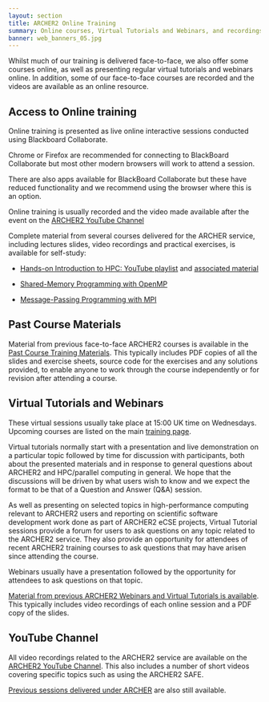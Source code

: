 ```yaml
---
layout: section
title: ARCHER2 Online Training
summary: Online courses, Virtual Tutorials and Webinars, and recordings and materials from previous courses.
banner: web_banners_05.jpg
---
```



Whilst much of our training is delivered face-to-face, we also offer some courses online, as well as presenting regular virtual tutorials and webinars online.  In addition, some of our face-to-face courses are recorded and the videos are available as an online resource.

## Access to Online training

Online training is presented as live online interactive sessions conducted using Blackboard Collaborate. 

Chrome or Firefox are recommended for connecting to BlackBoard Collaborate but most other modern browsers will work to attend a session.

There are also apps available for BlackBoard Collaborate but these have reduced functionality and we recommend using the browser where this is an option.

Online training is usually recorded and the video made available after the event on the [ARCHER2 YouTube Channel](https://www.youtube.com/channel/UCZi-oBdxoDV5CPEQnhmrCAg/videos)

Complete material from several courses delivered for the ARCHER service, including lectures slides, video recordings and practical exercises, is available for self-study:

* [Hands-on Introduction to HPC: YouTube playlist](https://www.youtube.com/playlist?list=PL1b57Q937PotC8ppSpC9wxm05ASRSV7YT) 
and [associated material](
http://www.archer.ac.uk/training/course-material/2016/07/intro_epcc/index.php#slides)

* [Shared-Memory Programming with OpenMP]( 
https://www.archer2.ac.uk/training/courses/210000-openmp-self-service/)

* [Message-Passing Programming with MPI](
https://www.archer2.ac.uk/training/courses/210000-mpi-self-service/)




## Past Course Materials

Material from previous face-to-face ARCHER2 courses is available in the [Past Course Training Materials](../materials/). This typically includes PDF copies of all the slides and exercise sheets, source code for the exercises and any solutions provided, to enable anyone to work through the course independently or for revision after attending a course.

## Virtual Tutorials and Webinars

These virtual sessions usually take place at 15:00 UK time on Wednesdays.  Upcoming courses are listed on the main [training page](../).

Virtual tutorials normally start with a presentation and live demonstration on a particular topic followed by time for discussion with participants, both about the presented materials and in response to general questions about ARCHER2 and HPC/parallel computing in general. We hope that the discussions will be driven by what users wish to know and we expect the format to be that of a Question and Answer (Q&A) session.

As well as presenting on selected topics in high-performance computing relevant to ARCHER2 users and reporting on scientific software development work done as part of ARCHER2 eCSE projects, Virtual Tutorial sessions provide a forum for users to ask questions on any topic related to the ARCHER2 service. They also provide an opportunity for attendees of recent ARCHER2 training courses to ask questions that may have arisen since attending the course.

Webinars usually have a presentation followed by the opportunity for attendees to ask questions on that topic.

[Material from previous ARCHER2 Webinars and Virtual Tutorials is available](../materials/webinars/). This typically includes video recordings of each online session and a PDF copy of the slides.

## YouTube Channel

All video recordings related to the ARCHER2 service are available on the [ARCHER2 YouTube Channel](https://www.youtube.com/channel/UCZi-oBdxoDV5CPEQnhmrCAg/videos). This also includes a number of short videos covering specific topics such as using the ARCHER2 SAFE.

[Previous sessions delivered under ARCHER](http://www.archer.ac.uk/training/virtual/) are also still available.